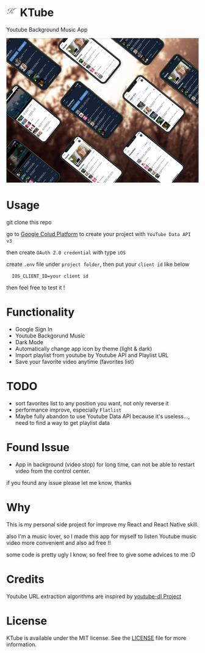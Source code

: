 # <img src="KTubeImages/light/iTunesArtwork@1x.png" width="29" height="29"> KTube

Youtube Background Music App

![](KTubeImages/Story-2.png)

# Usage

git clone this repo

go to [Google Colud Platform](https://cloud.google.com) to create your project with `YouTube Data API v3`

then create `OAuth 2.0 credential` with type `iOS`

create `.env` file under `project folder`, then put your `client id` like below

```
  IOS_CLIENT_ID=your client id
```

then feel free to test it !

# Functionality

- Google Sign In
- Youtube Backgorund Music
- Dark Mode
- Automatically change app icon by theme (light & dark)
- Import playlist from youtube by Youtube API and Playlist URL
- Save your favorite video anytime (favorites list)

# TODO

- sort favorites list to any position you want, not only reverse it
- performance improve, especially `Flatlist`
- Maybe fully abandon to use Youtube Data API because it's useless..., need to find a way to get playlist data

# Found Issue

- App in background (video stop) for long time, can not be able to restart video from the control center.

if you found any issue please let me know, thanks

# Why

This is my personal side project for improve my React and React Native skill.

also I'm a music lover, so I made this app for myself to listen Youtube music video more convenient and also ad free !!

some code is pretty ugly I know, so feel free to give some advices to me :D

# Credits

Youtube URL extraction algorithms are inspired by [youtube-dl Project](https://github.com/ytdl-org/youtube-dl)

# License

KTube is available under the MIT license. See the [LICENSE](LICENSE) file for more information.
